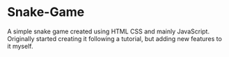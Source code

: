 # Snake-Game
A simple snake game created using HTML CSS and mainly JavaScript. 
Originally started creating it following a tutorial, but adding new features to it myself.
